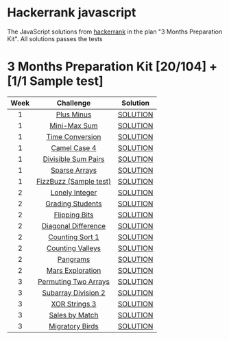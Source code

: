 # Hackerrank javascript
The JavaScript solutions from  [hackerrank](https://www.hackerrank.com/) in the plan "3 Months Preparation Kit". All solutions passes the tests

# 3 Months Preparation Kit [20/104] + [1/1 Sample test]
| Week  | Challenge | Solution |
| :---: | :---:     | :---:    |
| 1 | [Plus Minus](https://www.hackerrank.com/challenges/three-month-preparation-kit-plus-minus)  | [SOLUTION](https://github.com/VelascoCristian/Hackerrank-javascript/blob/main/Week%20-%201/Plus%20Minus.js) |
| 1 | [Mini-Max Sum](https://www.hackerrank.com/challenges/three-month-preparation-kit-mini-max-sum/)  | [SOLUTION](https://github.com/VelascoCristian/Hackerrank-javascript/blob/main/Week%20-%201/MiniMaxSum.js) |
| 1 | [Time Conversion](https://www.hackerrank.com/challenges/three-month-preparation-kit-time-conversion/)  | [SOLUTION](https://github.com/VelascoCristian/Hackerrank-javascript/blob/main/Week%20-%201/Breaking%20the%20Records.js) |
| 1 | [Camel Case 4](https://www.hackerrank.com/challenges/three-month-preparation-kit-camel-case/)  | [SOLUTION](https://github.com/VelascoCristian/Hackerrank-javascript/blob/main/Week%20-%201/Camel%20Case%204.js) |
| 1 | [Divisible Sum Pairs](https://www.hackerrank.com/challenges/three-month-preparation-kit-divisible-sum-pairs/)  | [SOLUTION](https://github.com/VelascoCristian/Hackerrank-javascript/blob/main/Week%20-%201/Divisible%20Sum%20Pairs.js) |
| 1 | [Sparse Arrays](https://www.hackerrank.com/challenges/three-month-preparation-kit-sparse-arrays/)  | [SOLUTION](https://github.com/VelascoCristian/Hackerrank-javascript/blob/main/Week%20-%201/Sparse%20Arrays.js) |
| 1 | [FizzBuzz (Sample test)](https://www.hackerrank.com/test/143hd7jsid6/questions/521e954e6ff11)  | [SOLUTION](https://github.com/VelascoCristian/Hackerrank-javascript/blob/main/Week%20-%201/FizzBuzz.js) |
| 2 | [Lonely Integer](https://www.hackerrank.com/challenges/three-month-preparation-kit-lonely-integer/)  | [SOLUTION](https://github.com/VelascoCristian/Hackerrank-javascript/blob/main/Week%20-%202/Lonely%20Integer.js) |
| 2 | [Grading Students](https://www.hackerrank.com/challenges/three-month-preparation-kit-grading/)  | [SOLUTION](https://github.com/VelascoCristian/Hackerrank-javascript/blob/main/Week%20-%202/Grading%20Students.js) |
| 2 | [Flipping Bits](https://www.hackerrank.com/challenges/three-month-preparation-kit-flipping-bits/)  | [SOLUTION](https://github.com/VelascoCristian/Hackerrank-javascript/blob/main/Week%20-%202/Flipping%20bits.js) |
| 2 | [Diagonal Difference](https://www.hackerrank.com/challenges/three-month-preparation-kit-diagonal-difference/)  | [SOLUTION](https://github.com/VelascoCristian/Hackerrank-javascript/blob/main/Week%20-%202/Diagonal%20Difference.js) |
| 2 | [Counting Sort 1](https://www.hackerrank.com/challenges/three-month-preparation-kit-countingsort1/)  | [SOLUTION](https://github.com/VelascoCristian/Hackerrank-javascript/blob/main/Week%20-%202/Counting%20Sort%201.js) |
| 2 | [Counting Valleys](https://www.hackerrank.com/challenges/three-month-preparation-kit-counting-valleys/)  | [SOLUTION](https://github.com/VelascoCristian/Hackerrank-javascript/blob/main/Week%20-%202/Counting%20Valleys.js) |
| 2 | [Pangrams](https://www.hackerrank.com/challenges/three-month-preparation-kit-pangrams/)  | [SOLUTION](https://github.com/VelascoCristian/Hackerrank-javascript/blob/main/Week%20-%202/Pangrams.js) |
| 2 | [Mars Exploration](https://www.hackerrank.com/challenges/three-month-preparation-kit-mars-exploration/)  | [SOLUTION](https://github.com/VelascoCristian/Hackerrank-javascript/blob/main/Week%20-%202/Mars%20Exploration.js) |
| 3 | [Permuting Two Arrays](https://www.hackerrank.com/challenges/three-month-preparation-kit-two-arrays/)  | [SOLUTION](https://github.com/VelascoCristian/Hackerrank-javascript/blob/main/Week%20-%203/Permuting%20Two%20Arrays.js) |
| 3 | [Subarray Division 2](https://www.hackerrank.com/challenges/three-month-preparation-kit-the-birthday-bar/)  | [SOLUTION](https://github.com/VelascoCristian/Hackerrank-javascript/blob/main/Week%20-%203/Subarray%20Division%202.js) |
| 3 | [XOR Strings 3](https://www.hackerrank.com/challenges/three-month-preparation-kit-strings-xor/)  | [SOLUTION](https://github.com/VelascoCristian/Hackerrank-javascript/blob/main/Week%20-%203/XOR%20Strings%203.py) |
| 3 | [Sales by Match](https://www.hackerrank.com/challenges/three-month-preparation-kit-sock-merchant/)  | [SOLUTION](https://github.com/VelascoCristian/Hackerrank-javascript/blob/main/Week%20-%203/Sales%20by%20Match.js) |
| 3 | [Migratory Birds](https://www.hackerrank.com/challenges/three-month-preparation-kit-migratory-birds/)  | [SOLUTION](https://github.com/VelascoCristian/Hackerrank-javascript/blob/main/Week%20-%203/Migratory%20Birds.js) |



